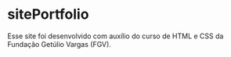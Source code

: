 # sitePortfolio
Esse site foi desenvolvido com auxílio do curso de HTML e CSS da Fundação Getúlio Vargas (FGV).

